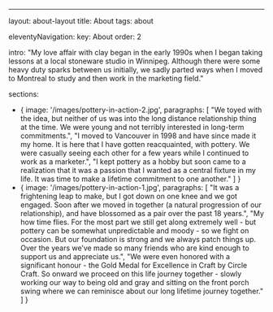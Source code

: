 ---
layout: about-layout
title: About
tags: about

eleventyNavigation:
  key: About
  order: 2

intro: "My love affair with clay began in the early 1990s when I began taking lessons at a local stoneware studio in Winnipeg.  Although there were some heavy duty sparks between us initially, we sadly parted ways when I moved to Montreal to study and then work in the marketing field." 

sections:
  - {
      image: '/images/pottery-in-action-2.jpg', 
      paragraphs: [ 
        "We toyed with the idea, but neither of us was into the long distance relationship thing at the time. We were young and not terribly interested in long-term commitments.",
        "I moved to Vancouver in 1998 and have since made it my home. It is here that I have gotten reacquainted, with pottery. We were casually seeing each other for a few years while I continued to work as a marketer.",
        "I kept pottery as a hobby but soon came to a realization that it was a passion that I wanted as a central fixture in my life. It was time to make a lifetime commitment to one another."
      ]
  }
  - {
    image:  '/images/pottery-in-action-1.jpg',
    paragraphs: [
      "It was a frightening leap to make, but I got down on one knee and we got engaged. Soon after we moved in together (a natural progression of our relationship), and have blossomed as a pair over the past 18 years.",
      "My how time flies. For the most part we still get along extremely well - but pottery can be somewhat unpredictable and moody - so we fight on occasion. But our foundation is strong and we always patch things up. Over the years we’ve made so many friends who are kind enough to support us and appreciate us.",
      "We were even honored with a significant honour - the Gold Medal for Excellence in Craft by Circle Craft. So onward we proceed on this life journey together - slowly working our way to being old and gray and sitting on the front porch swing where we can reminisce about our long lifetime journey together."
    ]
  }
